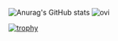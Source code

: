 ![Anurag's GitHub stats](https://github-readme-stats.vercel.app/api?username=Chickenwng&show_icons=true&theme=dark) <img src="https://github-readme-stats.vercel.app/api/top-langs?username=Chickenwng&show_icons=true&locale=en&layout=compact&theme=chartreuse-dark" alt="ovi" />

[![trophy](https://github-profile-trophy.vercel.app/?username=Chickenwng&theme=onedark)](https://github.com/ryo-ma/github-profile-trophy)

